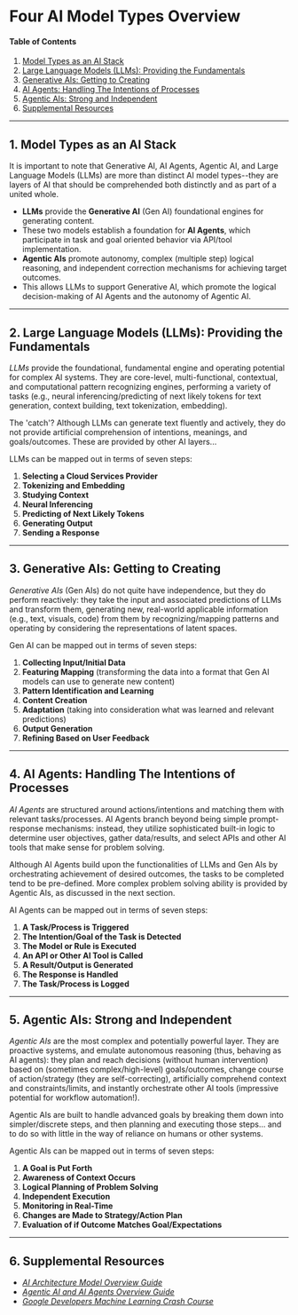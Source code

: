 # Four AI Model Types Overview

#### Table of Contents

1. [Model Types as an AI Stack](#aistack)
2. [Large Language Models (LLMs): Providing the Fundamentals](#llm)
3. [Generative AIs: Getting to Creating](#generative)
4. [AI Agents: Handling The Intentions of Processes](#aiagents)
5. [Agentic AIs: Strong and Independent](#agentic)
6. [Supplemental Resources](#supplemental)

<hr />

## 1. <a name="aistack">Model Types as an AI Stack</a>

It is important to note that Generative AI, AI Agents, Agentic AI, and Large Language Models (LLMs) are more than distinct AI model types--they are layers of AI that should be comprehended both distinctly and as part of a united whole.

* **LLMs** provide the **Generative AI** (Gen AI) foundational engines for generating content.
* These two models establish a foundation for **AI Agents**, which participate in task and goal oriented behavior via API/tool implementation.
* **Agentic AIs** promote autonomy, complex (multiple step) logical reasoning, and independent correction mechanisms for achieving target outcomes. 
* This allows LLMs to support Generative AI, which promote the logical decision-making of AI Agents and the autonomy of Agentic AI. 

<hr />

## 2. <a name="llm">Large Language Models (LLMs): Providing the Fundamentals</a>

*LLMs* provide the foundational, fundamental engine and operating potential for complex AI systems. They are core-level, multi-functional, contextual, and computational pattern recognizing engines, performing a variety of tasks (e.g., neural inferencing/predicting of next likely tokens for text generation, context building, text tokenization, embedding).

The 'catch'? Although LLMs can generate text fluently and actively, they do not provide artificial comprehension of intentions, meanings, and goals/outcomes. These are provided by other AI layers...

LLMs can be mapped out in terms of seven steps:

1) **Selecting a Cloud Services Provider**
2) **Tokenizing and Embedding**
3) **Studying Context**
4) **Neural Inferencing**
5) **Predicting of Next Likely Tokens**
6) **Generating Output**
7) **Sending a Response**

<hr />

## 3. <a name="generative">Generative AIs: Getting to Creating</a>

*Generative AIs* (Gen AIs) do not quite have independence, but they do perform reactively: they take the input and associated predictions of LLMs and transform them, generating new, real-world applicable information (e.g., text, visuals, code) from them by recognizing/mapping patterns and operating by considering the representations of latent spaces.
 
Gen AI can be mapped out in terms of seven steps:

1) **Collecting Input/Initial Data**
2) **Featuring Mapping** (transforming the data into a format that Gen AI models can use to generate new content)
3) **Pattern Identification and Learning**
4) **Content Creation**
5) **Adaptation** (taking into consideration what was learned and relevant predictions)
6) **Output Generation**
7) **Refining Based on User Feedback**

<hr />

## 4. <a name="aiagents">AI Agents: Handling The Intentions of Processes</a>

*AI Agents* are structured around actions/intentions and matching them with relevant tasks/processes. AI Agents branch beyond being simple prompt-response mechanisms: instead, they utilize sophisticated built-in logic to determine user objectives, gather data/results, and select APIs and other AI tools that make sense for problem solving.

Although AI Agents build upon the functionalities of LLMs and Gen AIs by orchestrating achievement of desired outcomes, the tasks to be completed tend to be pre-defined. More complex problem solving ability is provided by Agentic AIs, as discussed in the next section.

AI Agents can be mapped out in terms of seven steps:

1) **A Task/Process is Triggered**
2) **The Intention/Goal of the Task is Detected**
3) **The Model or Rule is Executed**
4) **An API or Other AI Tool is Called**
5) **A Result/Output is Generated**
6) **The Response is Handled**
7) **The Task/Process is Logged**

<hr />

## 5. <a name="agentic">Agentic AIs: Strong and Independent</a>

*Agentic AIs* are the most complex and potentially powerful layer. They are proactive systems, and emulate autonomous reasoning (thus, behaving as AI agents): they plan and reach decisions (without human intervention) based on (sometimes complex/high-level) goals/outcomes, change course of action/strategy (they are self-correcting), artificially comprehend context and constraints/limits, and instantly orchestrate other AI tools (impressive potential for workflow automation!). 

Agentic AIs are built to handle advanced goals by breaking them down into simpler/discrete steps, and then planning and executing those steps... and to do so with little in the way of reliance on humans or other systems.
 
Agentic AIs can be mapped out in terms of seven steps:

1) **A Goal is Put Forth**
2) **Awareness of Context Occurs**
3) **Logical Planning of Problem Solving**
4) **Independent Execution**
5) **Monitoring in Real-Time**
6) **Changes are Made to Strategy/Action Plan**
7) **Evaluation of if Outcome Matches Goal/Expectations**

<hr />

## 6. <a name="supplemental">Supplemental Resources</a>

* *[AI Architecture Model Overview Guide](https://github.com/chaseofthejungle/AI-Architecture-Model-Overview)*
* *[Agentic AI and AI Agents Overview Guide](https://github.com/chaseofthejungle/agentic-ai-and-ai-agents-overview)*
* *[Google Developers Machine Learning Crash Course](https://developers.google.com/machine-learning/crash-course)*
